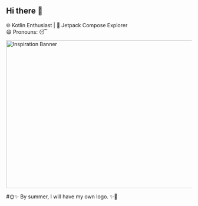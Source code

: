 ## Hi there 👋

🌐 Kotlin Enthusiast | 🎨 Jetpack Compose Explorer  
😄 Pronouns: 😴

<img src="https://i.pinimg.com/736x/af/f2/fa/aff2fa49bd1ee36857667848429d032e.jpg" alt="Inspiration Banner" width="800" height="400">

#🌞✨ By summer, I will have my own logo. ✨🌟


<!--
**DTPhuong-wj/DTPhuong-wj** is a ✨ _special_ ✨ repository because its `README.md` (this file) appears on your GitHub profile.

Here are some ideas to get you started:

- 🔭 I’m currently working on ...
- 🌱 I’m currently learning ...
- 👯 I’m looking to collaborate on ...
- 🤔 I’m looking for help with ...
- 💬 Ask me about ...
- 📫 How to reach me: ...
- 😄 Pronouns: ...
- ⚡ Fun fact: ...
-->
